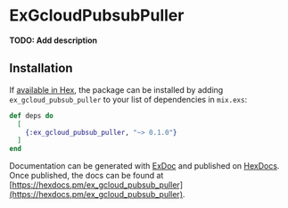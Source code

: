 # ExGcloudPubsubPuller

**TODO: Add description**

## Installation

If [available in Hex](https://hex.pm/docs/publish), the package can be installed
by adding `ex_gcloud_pubsub_puller` to your list of dependencies in `mix.exs`:

```elixir
def deps do
  [
    {:ex_gcloud_pubsub_puller, "~> 0.1.0"}
  ]
end
```

Documentation can be generated with [ExDoc](https://github.com/elixir-lang/ex_doc)
and published on [HexDocs](https://hexdocs.pm). Once published, the docs can
be found at [https://hexdocs.pm/ex_gcloud_pubsub_puller](https://hexdocs.pm/ex_gcloud_pubsub_puller).


